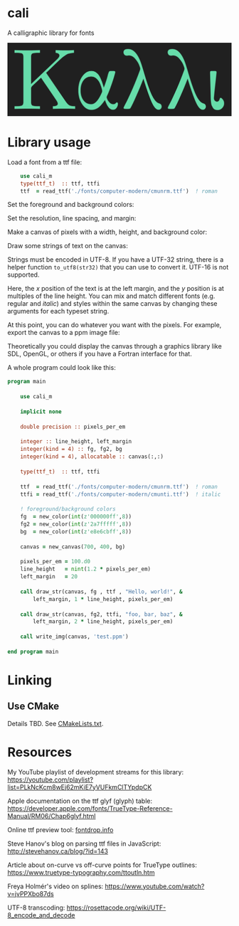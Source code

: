 
# cali

A calligraphic library for fonts

![](./doc/kalli.png)

# Library usage

Load a font from a ttf file:
```f90
	use cali_m
	type(ttf_t)  :: ttf, ttfi
	ttf  = read_ttf('./fonts/computer-modern/cmunrm.ttf')  ! roman
```

Set the foreground and background colors:

Set the resolution, line spacing, and margin:

Make a canvas of pixels with a width, height, and background color:

Draw some strings of text on the canvas:

Strings must be encoded in UTF-8.  If you have a UTF-32 string, there is a helper function `to_utf8(str32)` that you can use to convert it.  UTF-16 is not supported.

Here, the _x_ position of the text is at the left margin, and the _y_ position is at multiples of the line height.  You can mix and match different fonts (e.g. regular and _italic_) and styles within the same canvas by changing these arguments for each typeset string.

At this point, you can do whatever you want with the pixels.  For example, export the canvas to a ppm image file:

Theoretically you could display the canvas through a graphics library like SDL, OpenGL, or others if you have a Fortran interface for that.

A whole program could look like this:

```fortran
program main

	use cali_m

	implicit none

	double precision :: pixels_per_em

	integer :: line_height, left_margin
	integer(kind = 4) :: fg, fg2, bg
	integer(kind = 4), allocatable :: canvas(:,:)

	type(ttf_t)  :: ttf, ttfi

	ttf  = read_ttf('./fonts/computer-modern/cmunrm.ttf')  ! roman
	ttfi = read_ttf('./fonts/computer-modern/cmunti.ttf')  ! italic

	! foreground/background colors
	fg  = new_color(int(z'000000ff',8))
	fg2 = new_color(int(z'2a7fffff',8))
	bg  = new_color(int(z'e8e6cbff',8))

	canvas = new_canvas(700, 400, bg)

	pixels_per_em = 100.d0
	line_height   = nint(1.2 * pixels_per_em)
	left_margin   = 20

	call draw_str(canvas, fg , ttf , "Hello, world!", &
		left_margin, 1 * line_height, pixels_per_em)

	call draw_str(canvas, fg2, ttfi, "foo, bar, baz", &
		left_margin, 2 * line_height, pixels_per_em)

	call write_img(canvas, 'test.ppm')

end program main
```

# Linking

## Use CMake

Details TBD.  See [CMakeLists.txt](CMakeLists.txt).

# Resources

My YouTube playlist of development streams for this library:  https://youtube.com/playlist?list=PLkNcKcm8wEj62mKiE7yVUFkmClTYpdpCK

Apple documentation on the ttf glyf (glyph) table:  https://developer.apple.com/fonts/TrueType-Reference-Manual/RM06/Chap6glyf.html

Online ttf preview tool:  [fontdrop.info](https://www.fontdrop.info)

Steve Hanov's blog on parsing ttf files in JavaScript:  http://stevehanov.ca/blog/?id=143

Article about on-curve vs off-curve points for TrueType outlines: https://www.truetype-typography.com/ttoutln.htm

Freya Holmér's video on splines: https://www.youtube.com/watch?v=jvPPXbo87ds

UTF-8 transcoding: https://rosettacode.org/wiki/UTF-8_encode_and_decode

